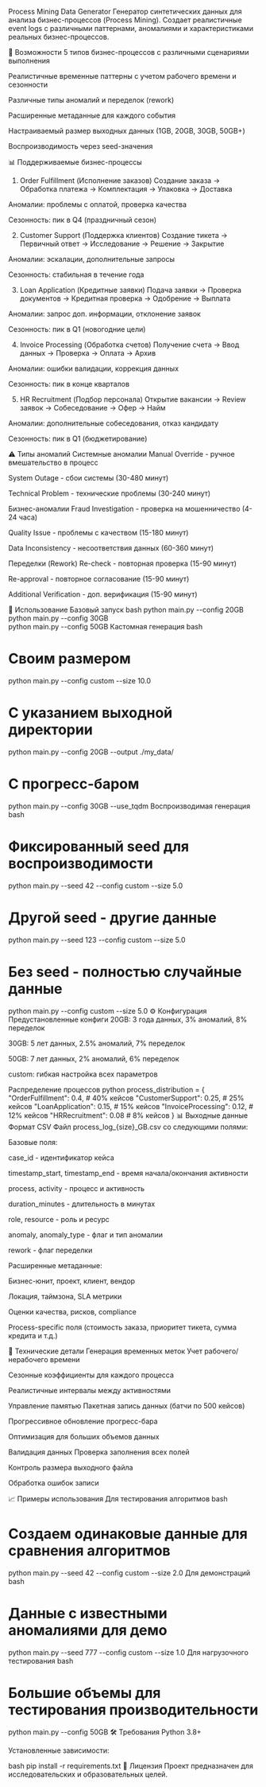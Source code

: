 Process Mining Data Generator
Генератор синтетических данных для анализа бизнес-процессов (Process Mining). Создает реалистичные event logs с различными паттернами, аномалиями и характеристиками реальных бизнес-процессов.

🚀 Возможности
5 типов бизнес-процессов с различными сценариями выполнения

Реалистичные временные паттерны с учетом рабочего времени и сезонности

Различные типы аномалий и переделок (rework)

Расширенные метаданные для каждого события

Настраиваемый размер выходных данных (1GB, 20GB, 30GB, 50GB+)

Воспроизводимость через seed-значения

📊 Поддерживаемые бизнес-процессы
1. Order Fulfillment (Исполнение заказов)
Создание заказа → Обработка платежа → Комплектация → Упаковка → Доставка

Аномалии: проблемы с оплатой, проверка качества

Сезонность: пик в Q4 (праздничный сезон)

2. Customer Support (Поддержка клиентов)
Создание тикета → Первичный ответ → Исследование → Решение → Закрытие

Аномалии: эскалации, дополнительные запросы

Сезонность: стабильная в течение года

3. Loan Application (Кредитные заявки)
Подача заявки → Проверка документов → Кредитная проверка → Одобрение → Выплата

Аномалии: запрос доп. информации, отклонение заявок

Сезонность: пик в Q1 (новогодние цели)

4. Invoice Processing (Обработка счетов)
Получение счета → Ввод данных → Проверка → Оплата → Архив

Аномалии: ошибки валидации, коррекция данных

Сезонность: пик в конце кварталов

5. HR Recruitment (Подбор персонала)
Открытие вакансии → Review заявок → Собеседование → Офер → Найм

Аномалии: дополнительные собеседования, отказ кандидату

Сезонность: пик в Q1 (бюджетирование)

⚠️ Типы аномалий
Системные аномалии
Manual Override - ручное вмешательство в процесс

System Outage - сбои системы (30-480 минут)

Technical Problem - технические проблемы (30-240 минут)

Бизнес-аномалии
Fraud Investigation - проверка на мошенничество (4-24 часа)

Quality Issue - проблемы с качеством (15-180 минут)

Data Inconsistency - несоответствия данных (60-360 минут)

Переделки (Rework)
Re-check - повторная проверка (15-90 минут)

Re-approval - повторное согласование (15-90 минут)

Additional Verification - доп. верификация (15-90 минут)

🎯 Использование
Базовый запуск
bash
python main.py --config 20GB
python main.py --config 30GB  
python main.py --config 50GB
Кастомная генерация
bash
# Своим размером
python main.py --config custom --size 10.0

# С указанием выходной директории
python main.py --config 20GB --output ./my_data/

# С прогресс-баром
python main.py --config 30GB --use_tqdm
Воспроизводимая генерация
bash
# Фиксированный seed для воспроизводимости
python main.py --seed 42 --config custom --size 5.0

# Другой seed - другие данные
python main.py --seed 123 --config custom --size 5.0

# Без seed - полностью случайные данные
python main.py --config custom --size 5.0
⚙️ Конфигурация
Предустановленные конфиги
20GB: 3 года данных, 3% аномалий, 8% переделок

30GB: 5 лет данных, 2.5% аномалий, 7% переделок

50GB: 7 лет данных, 2% аномалий, 6% переделок

custom: гибкая настройка всех параметров

Распределение процессов
python
process_distribution = {
    "OrderFulfillment": 0.4,      # 40% кейсов
    "CustomerSupport": 0.25,      # 25% кейсов
    "LoanApplication": 0.15,      # 15% кейсов
    "InvoiceProcessing": 0.12,    # 12% кейсов
    "HRRecruitment": 0.08         # 8% кейсов
}
📊 Выходные данные
Формат CSV
Файл process_log_{size}_GB.csv со следующими полями:

Базовые поля:

case_id - идентификатор кейса

timestamp_start, timestamp_end - время начала/окончания активности

process, activity - процесс и активность

duration_minutes - длительность в минутах

role, resource - роль и ресурс

anomaly, anomaly_type - флаг и тип аномалии

rework - флаг переделки

Расширенные метаданные:

Бизнес-юнит, проект, клиент, вендор

Локация, таймзона, SLA метрики

Оценки качества, рисков, compliance

Process-specific поля (стоимость заказа, приоритет тикета, сумма кредита и т.д.)

🔧 Технические детали
Генерация временных меток
Учет рабочего/нерабочего времени

Сезонные коэффициенты для каждого процесса

Реалистичные интервалы между активностями

Управление памятью
Пакетная запись данных (батчи по 500 кейсов)

Прогрессивное обновление прогресс-бара

Оптимизация для больших объемов данных

Валидация данных
Проверка заполнения всех полей

Контроль размера выходного файла

Обработка ошибок записи

📈 Примеры использования
Для тестирования алгоритмов
bash
# Создаем одинаковые данные для сравнения алгоритмов
python main.py --seed 42 --config custom --size 2.0
Для демонстраций
bash
# Данные с известными аномалиями для демо
python main.py --seed 777 --config custom --size 1.0
Для нагрузочного тестирования
bash
# Большие объемы для тестирования производительности
python main.py --config 50GB
🛠️ Требования
Python 3.8+

Установленные зависимости:

bash
pip install -r requirements.txt
📝 Лицензия
Проект предназначен для исследовательских и образовательных целей.


